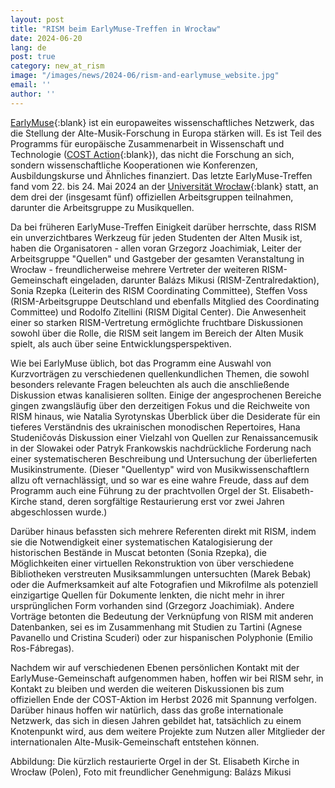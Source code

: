 ```yaml
---
layout: post
title: "RISM beim EarlyMuse-Treffen in Wrocław"
date: 2024-06-20
lang: de
post: true
category: new_at_rism
image: "/images/news/2024-06/rism-and-earlymuse_website.jpg"
email: ''
author: ''
---
```


[EarlyMuse](https://earlymuse.eu){:blank} ist ein europaweites wissenschaftliches Netzwerk, das die Stellung der Alte-Musik-Forschung in Europa stärken will. Es ist Teil des Programms für europäische Zusammenarbeit in Wissenschaft und Technologie ([COST Action](https://www.cost.eu/actions/CA21161){:blank}), das nicht die Forschung an sich, sondern wissenschaftliche Kooperationen wie Konferenzen, Ausbildungskurse und Ähnliches finanziert. Das letzte EarlyMuse-Treffen fand vom 22. bis 24. Mai 2024 an der [Universität Wrocław](https://uwr.edu.pl/en/meeting-of-the-earlymuse-project-in-wroclaw){:blank} statt, an dem drei der (insgesamt fünf) offiziellen Arbeitsgruppen teilnahmen, darunter die Arbeitsgruppe zu Musikquellen.

Da bei früheren EarlyMuse-Treffen Einigkeit darüber herrschte, dass RISM ein unverzichtbares Werkzeug für jeden Studenten der Alten Musik ist, haben die Organisatoren - allen voran Grzegorz Joachimiak, Leiter der Arbeitsgruppe "Quellen" und Gastgeber der gesamten Veranstaltung in Wrocław - freundlicherweise mehrere Vertreter der weiteren RISM-Gemeinschaft eingeladen, darunter Balázs Mikusi (RISM-Zentralredaktion), Sonia Rzepka (Leiterin des RISM Coordinating Committee), Steffen Voss (RISM-Arbeitsgruppe Deutschland und ebenfalls Mitglied des Coordinating Committee) und Rodolfo Zitellini (RISM Digital Center). Die Anwesenheit einer so starken RISM-Vertretung ermöglichte fruchtbare Diskussionen sowohl über die Rolle, die RISM seit langem im Bereich der Alten Musik spielt, als auch über seine Entwicklungsperspektiven.

Wie bei EarlyMuse üblich, bot das Programm eine Auswahl von Kurzvorträgen zu verschiedenen quellenkundlichen Themen, die sowohl besonders relevante Fragen beleuchten als auch die anschließende Diskussion etwas kanalisieren sollten. Einige der angesprochenen Bereiche gingen zwangsläufig über den derzeitigen Fokus und die Reichweite von RISM hinaus, wie Natalia Syrotynskas Überblick über die Desiderate für ein tieferes Verständnis des ukrainischen monodischen Repertoires, Hana Studeničovás Diskussion einer Vielzahl von Quellen zur Renaissancemusik in der Slowakei oder Patryk Frankowskis nachdrückliche Forderung nach einer systematischeren Beschreibung und Untersuchung der überlieferten Musikinstrumente. (Dieser "Quellentyp" wird von Musikwissenschaftlern allzu oft vernachlässigt, und so war es eine wahre Freude, dass auf dem Programm auch eine Führung zu der prachtvollen Orgel der St. Elisabeth-Kirche stand, deren sorgfältige Restaurierung erst vor zwei Jahren abgeschlossen wurde.)

Darüber hinaus befassten sich mehrere Referenten direkt mit RISM, indem sie die Notwendigkeit einer systematischen Katalogisierung der historischen Bestände in Muscat betonten (Sonia Rzepka), die Möglichkeiten einer virtuellen Rekonstruktion von über verschiedene Bibliotheken verstreuten Musiksammlungen untersuchten (Marek Bebak) oder die Aufmerksamkeit auf alte Fotografien und Mikrofilme als potenziell einzigartige Quellen für Dokumente lenkten, die nicht mehr in ihrer ursprünglichen Form vorhanden sind (Grzegorz Joachimiak). Andere Vorträge betonten die Bedeutung der Verknüpfung von RISM mit anderen Datenbanken, sei es im Zusammenhang mit Studien zu Tartini (Agnese Pavanello und Cristina Scuderi) oder zur hispanischen Polyphonie (Emilio Ros-Fábregas).

Nachdem wir auf verschiedenen Ebenen persönlichen Kontakt mit der EarlyMuse-Gemeinschaft aufgenommen haben, hoffen wir bei RISM sehr, in Kontakt zu bleiben und werden die weiteren Diskussionen bis zum offiziellen Ende der COST-Aktion im Herbst 2026 mit Spannung verfolgen. Darüber hinaus hoffen wir natürlich, dass das große internationale Netzwerk, das sich in diesen Jahren gebildet hat, tatsächlich zu einem Knotenpunkt wird, aus dem weitere Projekte zum Nutzen aller Mitglieder der internationalen Alte-Musik-Gemeinschaft entstehen können.

Abbildung: Die kürzlich restaurierte Orgel in der St. Elisabeth Kirche in Wrocław (Polen), Foto mit freundlicher Genehmigung: Balázs Mikusi
